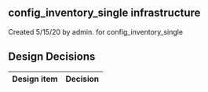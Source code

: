 ## config_inventory_single infrastructure

Created 5/15/20 by admin. for config_inventory_single


## Design Decisions
| Design item                | Decision|
| :----------------------------------- | :--------------------------------------------------------------------------------|
